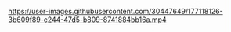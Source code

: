 

https://user-images.githubusercontent.com/30447649/177118126-3b609f89-c244-47d5-b809-8741884bb16a.mp4

